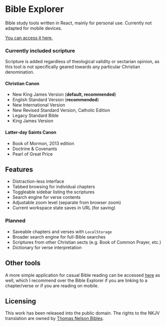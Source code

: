# Bible Explorer

Bible study tools written in React, mainly for personal use. Currently not adapted for mobile devices.

[You can access it here.](https://bible-explorer.louka.sh)

### Currently included scripture

Scripture is added regardless of theological validity or sectarian opinion, as this tool is not specifically geared towards any particular Christian denomination.

#### Christian Canon

- New King James Version (**default, recommended**)
- English Standard Version (**recommended**)
- New International Version
- New Revised Standard Version, Catholic Edition
- Legacy Standard Bible
- King James Version

#### Latter-day Saints Canon

- Book of Mormon, 2013 edition
- Doctrine & Covenants
- Pearl of Great Price

## Features

- Distraction-less interface
- Tabbed browsing for individual chapters
- Toggleable sidebar listing the scriptures
- Search engine for verse contents
- Adjustable zoom level (separate from browser zoom)
- Current workspace state saves in URL (for saving)

### Planned

- Saveable chapters and verses with `LocalStorage`
- Broader search engine for full-Bible searches
- Scriptures from other Christian sects (e.g. Book of Common Prayer, etc.)
- Dictionary for verse interpretation

## Other tools

A more simple application for casual Bible reading can be accessed [here](https://bible.louka.sh) as well, which I recommend over the Bible Explorer if you are linking to a chapter/verse or if you are reading on mobile.

## Licensing

This work has been released into the public domain. The rights to the NKJV translation are owned by [Thomas Nelson Bibles](https://www.thomasnelsonbibles.com/nkjv-bible/).
